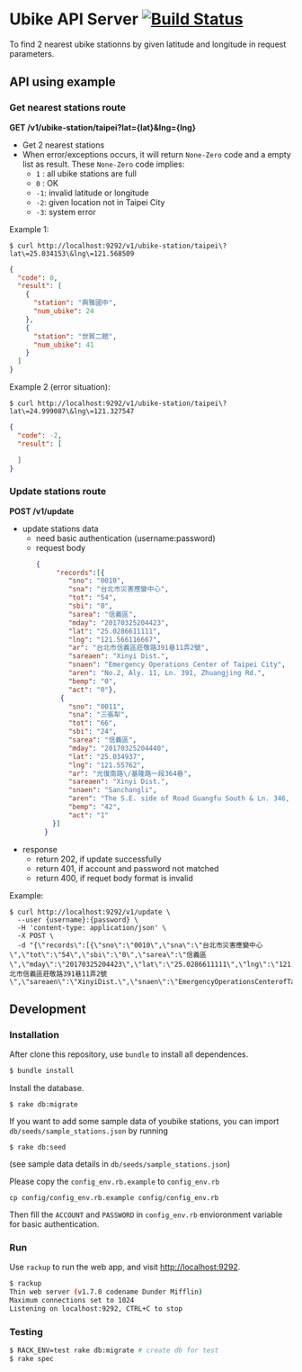 # Ubike API Server [![Build Status](https://travis-ci.org/vicky-sunshine/ubike.svg?branch=master)](https://travis-ci.org/vicky-sunshine/ubike)

To find 2 nearest ubike stationns by given latitude and longitude in request parameters.

## API using example
### Get nearest stations route
**GET /v1/ubike-station/taipei?lat={lat}&lng={lng}**
- Get 2 nearest stations
- When error/exceptions occurs, it will return `None-Zero` code and a empty list as result. These `None-Zero` code implies:
  - `1` : all ubike stations are full
  - `0` : OK
  - `-1`: invalid latitude or longitude
  - `-2`: given location not in Taipei City
  - `-3`: system error

Example 1:
```shell
$ curl http://localhost:9292/v1/ubike-station/taipei\?lat\=25.034153\&lng\=121.568509
```
```json
{
  "code": 0,
  "result": [
    {
      "station": "興雅國中",
      "num_ubike": 24
    },
    {
      "station": "世貿二館",
      "num_ubike": 41
    }
  ]
}
```

Example 2 (error situation):
```shell
$ curl http://localhost:9292/v1/ubike-station/taipei\?lat\=24.999087\&lng\=121.327547
```
```json
{
  "code": -2,
  "result": [

  ]
}
```

### Update stations route
**POST /v1/update**
- update stations data
  - need basic authentication (username:password)
  - request body
    ```JSON
    {
	     "records":[{
            "sno": "0010",
            "sna": "台北市災害應變中心",
            "tot": "54",
            "sbi": "0",
            "sarea": "信義區",
            "mday": "20170325204423",
            "lat": "25.0286611111",
            "lng": "121.566116667",
            "ar": "台北市信義區莊敬路391巷11弄2號",
            "sareaen": "Xinyi Dist.",
            "snaen": "Emergency Operations Center of Taipei City",
            "aren": "No.2, Aly. 11, Ln. 391, Zhuangjing Rd.",
            "bemp": "0",
            "act": "0"},
          {
            "sno": "0011",
            "sna": "三張犁",
            "tot": "66",
            "sbi": "24",
            "sarea": "信義區",
            "mday": "20170325204440",
            "lat": "25.034937",
            "lng": "121.55762",
            "ar": "光復南路\/基隆路一段364巷",
            "sareaen": "Xinyi Dist.",
            "snaen": "Sanchangli",
            "aren": "The S.E. side of Road Guangfu South & Ln. 346, Sec. 1, Keelung Rd.",
            "bemp": "42",
            "act": "1"
        }]
      }
    ```
- response
  - return 202, if update successfully
  - return 401, if account and password not matched
  - return 400, if requet body format is invalid

Example:
```shell
$ curl http://localhost:9292/v1/update \
  --user {username}:{password} \
  -H 'content-type: application/json' \
  -X POST \
  -d "{\"records\":[{\"sno\":\"0010\",\"sna\":\"台北市災害應變中心\",\"tot\":\"54\",\"sbi\":\"0\",\"sarea\":\"信義區\",\"mday\":\"20170325204423\",\"lat\":\"25.0286611111\",\"lng\":\"121.566116667\",\"ar\":\"台北市信義區莊敬路391巷11弄2號\",\"sareaen\":\"XinyiDist.\",\"snaen\":\"EmergencyOperationsCenterofTaipeiCity\",\"aren\":\"No.2,Aly.11,Ln.391,ZhuangjingRd.\",\"bemp\":\"0\",\"act\":\"0\"}]}"
```

## Development
### Installation
After clone this repository, use `bundle` to install all dependences.

```sh
$ bundle install
```

Install the database.
```
$ rake db:migrate
```
If you want to add some sample data of youbike stations, you can import `db/seeds/sample_stations.json` by running
```
$ rake db:seed
```
(see sample data details in `db/seeds/sample_stations.json`)

Please copy the `config_env.rb.example` to `config_env.rb`
```
cp config/config_env.rb.example config/config_env.rb
```
Then fill the `ACCOUNT` and `PASSWORD` in `config_env.rb` envioronment variable for basic authentication.

### Run

Use `rackup` to run the web app, and visit [http://localhost:9292](http://localhost:9292/).

```sh
$ rackup
Thin web server (v1.7.0 codename Dunder Mifflin)
Maximum connections set to 1024
Listening on localhost:9292, CTRL+C to stop
```

### Testing

```sh
$ RACK_ENV=test rake db:migrate # create db for test
$ rake spec
```
